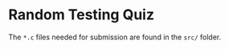 Random Testing Quiz
===================

The `*.c` files needed for submission are found in the `src/` folder.
